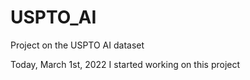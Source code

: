 # USPTO_AI
Project on the USPTO AI dataset

Today, March 1st, 2022 I started working on this project
